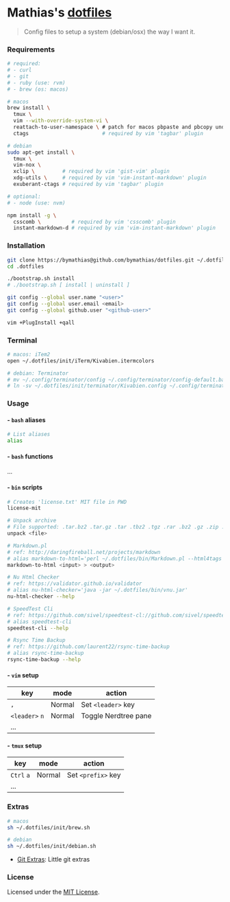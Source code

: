 # Mathias's [dotfiles](https://github.com/bymathias/dotfiles)

> Config files to setup a system (debian/osx) the way I want it.

### Requirements

```sh
# required:
# - curl
# - git
# - ruby (use: rvm)
# - brew (os: macos)

# macos
brew install \
  tmux \
  vim --with-override-system-vi \
  reattach-to-user-namespace \ # patch for macos pbpaste and pbcopy under tmux
  ctags                        # required by vim 'tagbar' plugin

# debian
sudo apt-get install \
  tmux \
  vim-nox \
  xclip \         # required by vim 'gist-vim' plugin
  xdg-utils \     # required by vim 'vim-instant-markdown' plugin
  exuberant-ctags # required by vim 'tagbar' plugin

# optional:
# - node (use: nvm)

npm install -g \
  csscomb \          # required by vim 'csscomb' plugin
  instant-markdown-d # required by vim 'vim-instant-markdown' plugin
```

### Installation

```sh
git clone https://bymathias@github.com/bymathias/dotfiles.git ~/.dotfiles
cd .dotfiles

./bootstrap.sh install
# ./bootstrap.sh [ install | uninstall ]

git config --global user.name "<user>"
git config --global user.email <email>
git config --global github.user "<github-user>"

vim +PlugInstall +qall
```
### Terminal
```sh
# macos: iTem2
open ~/.dotfiles/init/iTerm/Kivabien.itermcolors

# debian: Terminator
# mv ~/.config/terminator/config ~/.config/terminator/config-default.bak
# ln -sv ~/.dotfiles/init/terminator/Kivabien.config ~/.config/terminator/config
```
### Usage

#### - `bash` aliases
```sh
# List aliases
alias
```
#### - `bash` functions

...

#### - `bin` scripts
```sh
# Creates 'license.txt' MIT file in PWD
license-mit

# Unpack archive
# File supported: .tar.bz2 .tar.gz .tar .tbz2 .tgz .rar .bz2 .gz .zip .Z .7z
unpack <file>

# Markdown.pl
# ref: http://daringfireball.net/projects/markdown
# alias markdown-to-html='perl ~/.dotfiles/bin/Markdown.pl --html4tags'
markdown-to-html <input> > <output>

# Nu Html Checker
# ref: https://validator.github.io/validator
# alias nu-html-checker='java -jar ~/.dotfiles/bin/vnu.jar'
nu-html-checker --help

# SpeedTest Cli
# ref: https://github.com/sivel/speedtest-cl://github.com/sivel/speedtest-cli
# alias speedtest-cli
speedtest-cli --help

# Rsync Time Backup
# ref: https://github.com/laurent22/rsync-time-backup
# alias rsync-time-backup
rsync-time-backup --help
```
#### - `vim` setup

| key            | mode        | action               |
| ------         | ----------- | ------               |
| `,`            | Normal      | Set `<leader>` key   |
| `<leader>` `n` | Normal      | Toggle Nerdtree pane |
| ...            |             |                      |

#### - `tmux` setup

| key        | mode        | action             |
| ------     | ----------- | ------             |
| `Ctrl` `a` | Normal      | Set `<prefix>` key |
| ...        |             |                    |

### Extras

```sh
# macos
sh ~/.dotfiles/init/brew.sh

# debian
sh ~/.dotfiles/init/debian.sh
```

* [Git Extras](https://github.com/tj/git-extras): Little git extras

### License

Licensed under the [MIT License](https://github.com/bymathias/dotfiles/blob/master/LICENSE.md).
